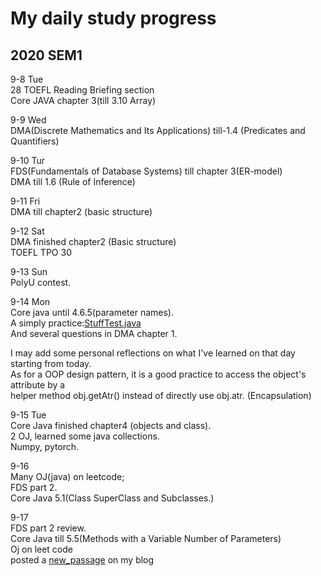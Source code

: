 # My daily study progress  
  
## 2020 SEM1  
  
9-8 Tue  
28 TOEFL Reading Briefing section  
Core JAVA chapter 3(till 3.10 Array)  
  
9-9 Wed  
DMA(Discrete Mathematics and Its Applications) till-1.4 (Predicates and Quantifiers)  
  
9-10 Tur  
FDS(Fundamentals of Database Systems) till chapter 3(ER-model)  
DMA till 1.6 (Rule of Inference)  
  
9-11 Fri  
DMA till chapter2 (basic structure)  
   
9-12 Sat  
DMA finished chapter2 (Basic structure)  
TOEFL TPO 30  
  
9-13 Sun  
PolyU contest.  
  
9-14 Mon  
Core java until 4.6.5(parameter names).  
A simply practice:[StuffTest.java](../Java/20_09/StuffTest.java)  
And several questions in DMA chapter 1.  
  
I may add some personal reflections on what I've learned on that day starting from today.  
As for a OOP design pattern, it is a good practice to access the object's attribute by a   
helper method obj.getAtr() instead of directly use obj.atr. (Encapsulation)  
  
9-15 Tue  
Core Java finished chapter4 (objects and class).  
2 OJ, learned some java collections.  
Numpy, pytorch.  
  
9-16  
Many OJ(java) on leetcode;  
FDS part 2.  
Core Java 5.1(Class SuperClass and Subclasses.)  
  
9-17  
FDS part 2 review.  
Core Java till 5.5(Methods with a Variable Number of Parameters)  
Oj on leet code   
posted a [new_passage](http://www.songrise.xyz/reading%20notes/2020/09/16/JavaNote/) on my blog  